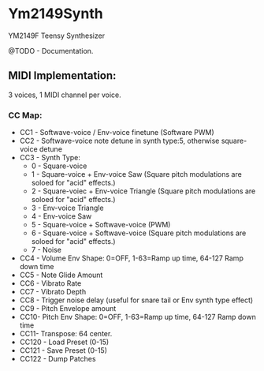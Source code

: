 # Ym2149Synth
YM2149F Teensy Synthesizer

@TODO - Documentation.

## MIDI Implementation:
3 voices, 1 MIDI channel per voice.

### CC Map:
* CC1 - Softwave-voice / Env-voice finetune (Software PWM)
* CC2 - Softwave-voice note detune in synth type:5, otherwise square-voice detune
* CC3 - Synth Type:
  * 0 - Square-voice
  * 1 - Square-voice + Env-voice Saw (Square pitch modulations are soloed for "acid" effects.)
  * 2 - Square-voiec + Env-voice Triangle (Square pitch modulations are soloed for "acid" effects.)
  * 3 - Env-voice Triangle
  * 4 - Env-voice Saw
  * 5 - Square-voice + Softwave-voice (PWM)
  * 6 - Square-voice + Softwave-voice (Square pitch modulations are soloed for "acid" effects.)
  * 7 - Noise
* CC4 - Volume Env Shape: 0=OFF, 1-63=Ramp up time, 64-127 Ramp down time
* CC5 - Note Glide Amount
* CC6 - Vibrato Rate
* CC7 - Vibrato Depth
* CC8 - Trigger noise delay (useful for snare tail or Env synth type effect)
* CC9 - Pitch Envelope amount
* CC10- Pitch Env Shape: 0=OFF, 1-63=Ramp up time, 64-127 Ramp down time
* CC11- Transpose: 64 center.
* CC120 - Load Preset (0-15)
* CC121 - Save Preset (0-15)
* CC122 - Dump Patches
